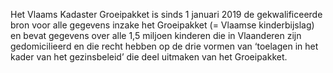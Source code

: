 Het Vlaams Kadaster Groeipakket is sinds 1 januari 2019 de gekwalificeerde bron voor alle gegevens inzake het Groeipakket (= Vlaamse kinderbijslag) en bevat gegevens over  alle 1,5 miljoen kinderen die in Vlaanderen zijn gedomicilieerd en die recht hebben op de drie vormen van ‘toelagen in het kader van het gezinsbeleid’ die deel uitmaken van het Groeipakket. 
